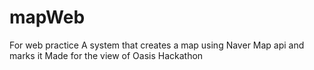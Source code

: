 # mapWeb
For web practice A system that creates a map using Naver Map api and marks it Made for the view of Oasis Hackathon
